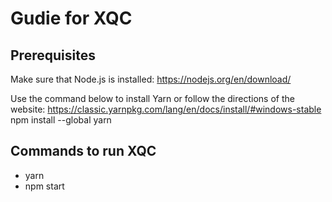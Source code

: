 # Gudie for XQC

## Prerequisites 
Make sure that Node.js is installed: https://nodejs.org/en/download/

Use the command below to install Yarn or follow the directions of the website: https://classic.yarnpkg.com/lang/en/docs/install/#windows-stable  
npm install --global yarn     

## Commands to run XQC
- yarn
- npm start 


